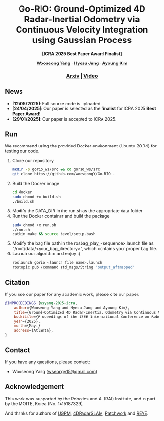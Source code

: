 <p align="center">
  <h1 align="center">Go-RIO: Ground-Optimized 4D Radar-Inertial Odometry via Continuous Velocity Integration using Gaussian Process</h1>
  <p align="center"><strong>[ICRA 2025 Best Paper Award Finalist]</strong></p>
  <p align="center">
    <a href="https://scholar.google.com/citations?hl=en&user=lh2KUKMAAAAJ"><strong>Wooseong Yang</strong></a>
    ·
    <a href="https://scholar.google.com/citations?hl=en&user=liSzSegAAAAJ"><strong>Hyesu Jang</strong></a>
    ·
    <a href="https://scholar.google.com/citations?hl=en&user=7yveufgAAAAJ"><strong>Ayoung Kim</strong></a>
  </p>
  <h3 align="center"><a href="https://arxiv.org/abs/2502.08093">Arxiv</a> | <a href="https://www.youtube.com/watch?v=0FnJ_BZe3vo&t=9s">Video</a></h3>
  <div align="center"></div>
</p>

## News
* **[12/05/2025]**: Full source code is uploaded.
* **[24/04/2025]**: Our paper is selected as the **finalist** for ICRA 2025 **Best Paper Award**!
* **[29/01/2025]**: Our paper is accepted to ICRA 2025.

## Run
We recommend using the provided Docker environment (Ubuntu 20.04) for testing our code.

1. Clone our repository
    ```bash
    mkdir -p gorio_ws/src && cd gorio_ws/src
    git clone https://github.com/wooseongY/Go-RIO .
    ```
2. Build the Docker image
   ```bash
   cd docker
   sudo chmod +x build.sh
   ./build.sh
   ```
3. Modify the DATA_DIR in the run.sh as the appropriate data folder
4. Run the Docker container and build the package
    ```bash
    sudo chmod +x run.sh
    ./run.sh
    catkin_make && source devel/setup.bash
    ```
5. Modify the bag file path in the rosbag_play_\<sequence\>.launch file as "/root/data/<your_bag_directory>", which contains your proper bag file.
6. Launch our algorithm and enjoy :)
   ```bash
   roslaunch gorio <launch file name>.launch
   rostopic pub /command std_msgs/String "output_aftmapped"
   ```

## Citation
If you use our paper for any academic work, please cite our paper.
```bibtex
@INPROCEEDINGS {wsyang-2025-icra,
    author={Wooseong Yang and Hyesu Jang and Ayoung Kim},
    title={Ground-Optimized 4D Radar-Inertial Odometry via Continuous Velocity Integration using Gaussian Process},
    booktitle={Proceedings of the IEEE International Conference on Robotics and Automation (ICRA)},
    year={2025},
    month={May.},
    address={Atlanta},
}
```

## Contact
If you have any questions, please contact:
- Wooseong Yang ([wseongy15@gmail.com]())

## Acknowledgement 
This work was supported by the Robotics and AI (RAI) Institute, and in part by the MOITE, Korea (No. 1415187329).

And thanks for authors of [UGPM](https://github.com/UTS-RI/ugpm), [4DRadarSLAM](https://github.com/zhuge2333/4DRadarSLAM), [Patchwork](https://github.com/url-kaist/patchwork-plusplus-ros) and [REVE](https://github.com/christopherdoer/reve).


